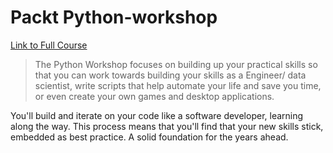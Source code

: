 # Packt Python-workshop
[Link to Full Course](https://courses.packtpub.com/courses/python)
>The Python Workshop focuses on building up your practical skills 
so that you can work towards building your skills as a Engineer/ data scientist, 
write scripts that help automate your life and save you time, 
or even create your own games and desktop applications.

You'll build and iterate on your code like a software developer, learning along the way. This process means that you'll find that your new skills stick, embedded as best practice. A solid foundation for the years ahead. 